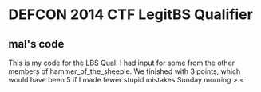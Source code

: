 DEFCON 2014 CTF LegitBS Qualifier
=================================
mal's code
----------

This is my code for the LBS Qual. I had input for some from the other members of hammer_of_the_sheeple. We finished with 3 points, which would have been 5 if I made fewer stupid mistakes Sunday morning >.<
